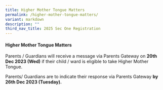 ```yaml
---
title: Higher Mother Tongue Matters
permalink: /higher-mother-tongue-matters/
variant: markdown
description: ""
third_nav_title: 2025 Sec One Registration
---
```

#### Higher Mother Tongue Matters
Parents / Guardians will receive a message via Parents Gateway on **20th Dec 2023 (Wed)** if their child / ward is eligible to take Higher Mother Tongue. 

Parents/ Guardians are to indicate their response via Parents Gateway **by 26th Dec 2023 (Tuesday).**